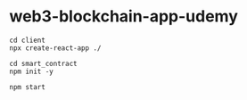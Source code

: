 # web3-blockchain-app-udemy

```
cd client
npx create-react-app ./
```



```
cd smart_contract
npm init -y
```


```
npm start
```